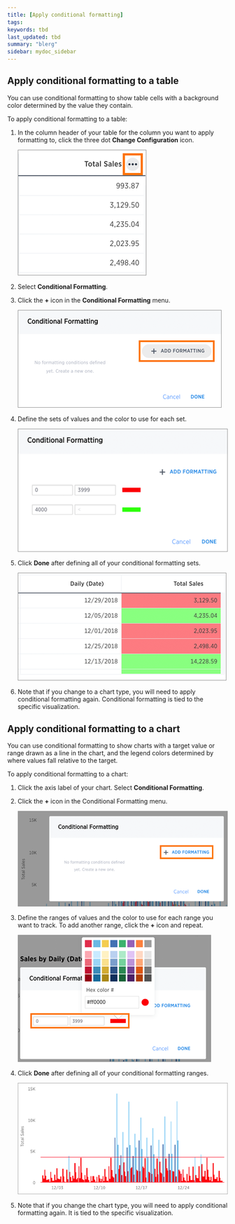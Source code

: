 ```yaml
---
title: [Apply conditional formatting]
tags: 
keywords: tbd
last_updated: tbd
summary: "blerg"
sidebar: mydoc_sidebar
---
```

## Apply conditional formatting to a table

You can use conditional formatting to show table cells with a background color determined by the value they contain.

To apply conditional formatting to a table:

1.   In the column header of your table for the column you want to apply formatting to, click the three dot **Change Configuration** icon.

     ![](../../../images/conditional_formatting_table_1.png "Three dot menu")

2.   Select **Conditional Formatting**.
3.   Click the **+** icon in the **Conditional Formatting** menu.

     ![](../../../images/conditional_formatting_table_2.png "Conditional formatting menu")

4.   Define the sets of values and the color to use for each set.

     ![](../../../images/conditional_formatting_table_3.png "Define the sets of values and color")

5.   Click **Done** after defining all of your conditional formatting sets.

     ![](../../../images/conditional_formatting_table_4.png "Table with conditional formatting")

6.   Note that if you change to a chart type, you will need to apply conditional formatting again. Conditional formatting is tied to the specific visualization.

## Apply conditional formatting to a chart

You can use conditional formatting to show charts with a target value or range drawn as a line in the chart, and the legend colors determined by where values fall relative to the target.

To apply conditional formatting to a chart:

1.   Click the axis label of your chart. Select **Conditional Formatting**.
2.   Click the **+** icon in the Conditional Formatting menu.

     ![](../../../images/conditional_formatting_menu%20copy.png "Conditional formatting menu")

3.   Define the ranges of values and the color to use for each range you want to track. To add another range, click the **+** icon and repeat.

     ![](../../../images/set_conditional_formatting.png "Define the sets of values and color")

4.   Click **Done** after defining all of your conditional formatting ranges.

     ![](../../../images/conditional_formatting_chart.png "Chart with conditional formatting")

5.   Note that if you change the chart type, you will need to apply conditional formatting again. It is tied to the specific visualization.
